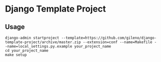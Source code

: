 Django Template Project
==============

## Usage

    django-admin startproject --template=https://github.com/gileno/django-template-project/archive/master.zip --extension=conf --name=Makefile --name=local_settings.py.example your_project_name
    cd your_project_name
    make setup
